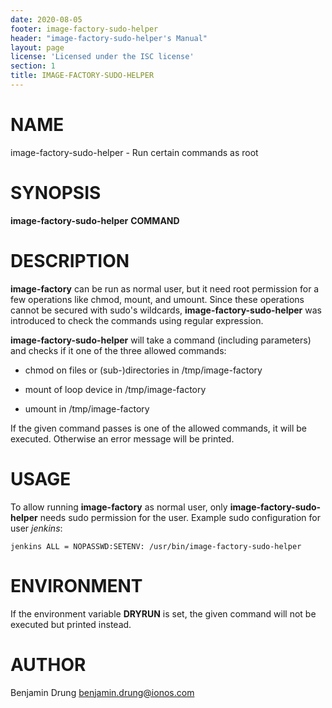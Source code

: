 ```yaml
---
date: 2020-08-05
footer: image-factory-sudo-helper
header: "image-factory-sudo-helper's Manual"
layout: page
license: 'Licensed under the ISC license'
section: 1
title: IMAGE-FACTORY-SUDO-HELPER
---
```


# NAME

image-factory-sudo-helper - Run certain commands as root

# SYNOPSIS

**image-factory-sudo-helper** **COMMAND**

# DESCRIPTION

**image-factory** can be run as normal user, but it need root permission for a
few operations like chmod, mount, and umount. Since these operations cannot be
secured with sudo's wildcards, **image-factory-sudo-helper** was introduced to
check the commands using regular expression.

**image-factory-sudo-helper** will take a command (including parameters) and
checks if it one of the three allowed commands:

* chmod on files or (sub-)directories in /tmp/image-factory

* mount of loop device in /tmp/image-factory

* umount in /tmp/image-factory

If the given command passes is one of the allowed commands, it will be
executed. Otherwise an error message will be printed.

# USAGE

To allow running **image-factory** as normal user, only
**image-factory-sudo-helper** needs sudo permission for the user. Example sudo
configuration for user *jenkins*:

```
jenkins ALL = NOPASSWD:SETENV: /usr/bin/image-factory-sudo-helper
```

# ENVIRONMENT

If the environment variable **DRYRUN** is set, the given command will not be
executed but printed instead.

# AUTHOR

Benjamin Drung <benjamin.drung@ionos.com>

